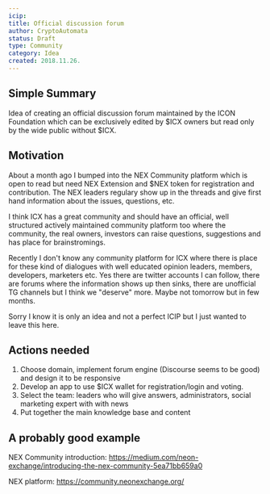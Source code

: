```yaml
---
icip: 
title: Official discussion forum
author: CryptoAutomata
status: Draft
type: Community
category: Idea
created: 2018.11.26.
---
```


## Simple Summary
Idea of creating an official discussion forum maintained by the ICON Foundation which can be exclusively edited by $ICX owners but read only by the wide public without $ICX.

## Motivation
About a month ago I bumped into the NEX Community platform which is open to read but need NEX Extension and $NEX token for registration and contribution. The NEX leaders regulary show up in the threads and give first hand information about the issues, questions, etc.

I think ICX has a great community and should have an official, well structured actively maintained community platform too where the community, the real owners, investors can raise questions, suggestions and has place for brainstromings.

Recently I don't know any community platform for ICX where there is place for these kind of dialogues with well educated opinion leaders, members, developers, marketers etc. Yes there are twitter accounts I can follow, there are forums where the information shows up then sinks, there are unofficial TG channels but I think we "deserve" more. Maybe not tomorrow but in few months. 

Sorry I know it is only an idea and not a perfect ICIP but I just wanted to leave this here.

## Actions needed

1. Choose domain, implement forum engine (Discourse seems to be good) and design it to be responsive
2. Develop an app to use $ICX wallet for registration/login and voting.
3. Select the team: leaders who will give answers, administrators, social marketing expert with with news
4. Put together the main knowledge base and content

## A probably good example

NEX Community introduction:
https://medium.com/neon-exchange/introducing-the-nex-community-5ea71bb659a0 

NEX platform:
https://community.neonexchange.org/
